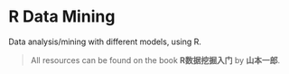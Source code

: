 # R Data Mining
Data analysis/mining with different models, using R.
> All resources can be found on the book **R数据挖掘入门** by **山本一郎**.
